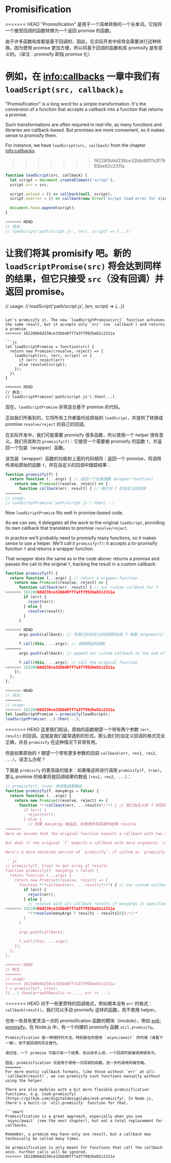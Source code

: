 # Promisification

<<<<<<< HEAD
"Promisification" 是用于一个简单转换的一个长单词。它指将一个接受回调的函数转换为一个返回 promise 的函数。

由于许多函数和库都是基于回调的，因此，在实际开发中经常会需要进行这种转换。因为使用 promise 更加方便，所以将基于回调的函数和库 promisify 是有意义的。（译注：promisify 即指 promise 化）

例如，在 <info:callbacks> 一章中我们有 `loadScript(src, callback)`。
=======
"Promisification" is a long word for a simple transformation. It's the conversion of a function that accepts a callback into a function that returns a promise.

Such transformations are often required in real-life, as many functions and libraries are callback-based. But promises are more convenient, so it makes sense to promisify them.

For instance, we have `loadScript(src, callback)` from the chapter <info:callbacks>.
>>>>>>> 162280b6d238ce32bbd8ff7a3f7992be82c2311a

```js run
function loadScript(src, callback) {
  let script = document.createElement('script');
  script.src = src;

  script.onload = () => callback(null, script);
  script.onerror = () => callback(new Error(`Script load error for ${src}`));

  document.head.append(script);
}

<<<<<<< HEAD
// 用法：
// loadScript('path/script.js', (err, script) => {...})
```

让我们将其 promisify 吧。新的 `loadScriptPromise(src)` 将会达到同样的结果，但它只接受 `src`（没有回调）并返回 promise。
=======
// usage:
// loadScript('path/script.js', (err, script) => {...})
```

Let's promisify it. The new `loadScriptPromise(src)` function achieves the same result, but it accepts only `src` (no `callback`) and returns a promise.
>>>>>>> 162280b6d238ce32bbd8ff7a3f7992be82c2311a

```js
let loadScriptPromise = function(src) {
  return new Promise((resolve, reject) => {
    loadScript(src, (err, script) => {
      if (err) reject(err)
      else resolve(script);
    });
  })
}

<<<<<<< HEAD
// 用法：
// loadScriptPromise('path/script.js').then(...)
```

现在，`loadScriptPromise` 非常适合基于 promise 的代码。

正如我们所看到的，它将所有工作都委托给原始的 `loadScript`，并提供了转换成 promise `resolve/reject` 的自己的回调。

在实际开发中，我们可能需要 promisify 很多函数，所以使用一个 helper 很有意义。我们将其称为 `promisify(f)`：它接受一个需要被 promisify 的函数 `f`，并返回一个包装（wrapper）函数。

该包装（wrapper）函数的功能和上面的代码相同：返回一个 promise，将调用传递给原始的函数 `f`，并在自定义的回调中跟踪结果：

```js
function promisify(f) {
  return function (...args) { // 返回一个包装函数（wrapper-function）
    return new Promise((resolve, reject) => {
      function callback(err, result) { // 我们对 f 的自定义的回调
=======
// usage:
// loadScriptPromise('path/script.js').then(...)
```

Now `loadScriptPromise` fits well in promise-based code.

As we can see, it delegates all the work to the original `loadScript`, providing its own callback that translates to promise `resolve/reject`.

In practice we'll probably need to promisify many functions, so it makes sense to use a helper. We'll call it `promisify(f)`: it accepts a to-promisify function `f` and returns a wrapper function.

That wrapper does the same as in the code above: returns a promise and passes the call to the original `f`, tracking the result in a custom callback:

```js
function promisify(f) {
  return function (...args) { // return a wrapper-function
    return new Promise((resolve, reject) => {
      function callback(err, result) { // our custom callback for f
>>>>>>> 162280b6d238ce32bbd8ff7a3f7992be82c2311a
        if (err) {
          reject(err);
        } else {
          resolve(result);
        }
      }

<<<<<<< HEAD
      args.push(callback); // 将我们的自定义的回调附加到 f 参数（arguments）的末尾

      f.call(this, ...args); // 调用原始的函数
=======
      args.push(callback); // append our custom callback to the end of f arguments

      f.call(this, ...args); // call the original function
>>>>>>> 162280b6d238ce32bbd8ff7a3f7992be82c2311a
    });
  };
};

<<<<<<< HEAD
// 用法：
=======
// usage:
>>>>>>> 162280b6d238ce32bbd8ff7a3f7992be82c2311a
let loadScriptPromise = promisify(loadScript);
loadScriptPromise(...).then(...);
```

<<<<<<< HEAD
这里我们假设，原始的函数期望一个带有两个参数 `(err, result)` 的回调。这就是我们最常遇到的形式。那么我们的自定义回调的格式完全正确，并且 `promisify` 在这种情况下非常有用。

但是如果原始的 `f` 期望一个带有更多参数的回调 `callback(err, res1, res2, ...)`，该怎么办呢？

下面是 `promisify` 的更高级的版本：如果像这样进行调用 `promisify(f, true)`，那么 promise 的结果将是回调结果的数组 `[res1, res2, ...]`：

```js
// promisify(f, true) 来获取结果数组
function promisify(f, manyArgs = false) {
  return function (...args) {
    return new Promise((resolve, reject) => {
      function *!*callback(err, ...results*/!*) { // 我们自定义的 f 的回调
        if (err) {
          reject(err);
        } else {
          // 如果 manyArgs 被指定，则使用所有回调的结果 resolve
=======
Here we assume that the original function expects a callback with two arguments `(err, result)`. That's what we encounter most often. Then our custom callback is in exactly the right format, and `promisify` works great for such a case.

But what if the original `f` expects a callback with more arguments `callback(err, res1, res2, ...)`?

Here's a more advanced version of `promisify`: if called as `promisify(f, true)`, the promise result will be an array of callback results `[res1, res2, ...]`:

```js
// promisify(f, true) to get array of results
function promisify(f, manyArgs = false) {
  return function (...args) {
    return new Promise((resolve, reject) => {
      function *!*callback(err, ...results*/!*) { // our custom callback for f
        if (err) {
          reject(err);
        } else {
          // resolve with all callback results if manyArgs is specified
>>>>>>> 162280b6d238ce32bbd8ff7a3f7992be82c2311a
          *!*resolve(manyArgs ? results : results[0]);*/!*
        }
      }

      args.push(callback);

      f.call(this, ...args);
    });
  };
};

<<<<<<< HEAD
// 用法：
=======
// usage:
>>>>>>> 162280b6d238ce32bbd8ff7a3f7992be82c2311a
f = promisify(f, true);
f(...).then(arrayOfResults => ..., err => ...)
```

<<<<<<< HEAD
对于一些更奇特的回调格式，例如根本没有 `err` 的格式：`callback(result)`，我们可以手动 promisify 这样的函数，而不使用 helper。

也有一些具有更灵活一点的 promisification 函数的模块（module），例如 [es6-promisify](https://github.com/digitaldesignlabs/es6-promisify)。在 Node.js 中，有一个内建的 promisify 函数 `util.promisify`。

```smart
Promisification 是一种很好的方法，特别是在你使用 `async/await` 的时候（请看下一章），但不是回调的完全替代。

请记住，一个 promise 可能只有一个结果，但从技术上讲，一个回调可能被调用很多次。

因此，promisification 仅适用于调用一次回调的函数。进一步的调用将被忽略。
=======
For more exotic callback formats, like those without `err` at all: `callback(result)`, we can promisify such functions manually without using the helper.

There are also modules with a bit more flexible promisification functions, e.g. [es6-promisify](https://github.com/digitaldesignlabs/es6-promisify). In Node.js, there's a built-in `util.promisify` function for that.

```smart
Promisification is a great approach, especially when you use `async/await` (see the next chapter), but not a total replacement for callbacks.

Remember, a promise may have only one result, but a callback may technically be called many times.

So promisification is only meant for functions that call the callback once. Further calls will be ignored.
>>>>>>> 162280b6d238ce32bbd8ff7a3f7992be82c2311a
```
